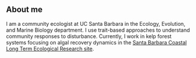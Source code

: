 ## About me

I am a community ecologist at UC Santa Barbara in the Ecology, Evolution, and Marine Biology department. I use trait-based approaches to understand community responses to disturbance. Currently, I work in kelp forest systems focusing on algal recovery dynamics in the [Santa Barbara Coastal Long Term Ecological Research site](https://sbclter.msi.ucsb.edu/).
